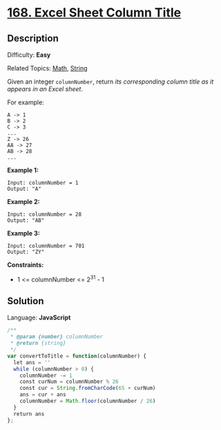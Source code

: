 # [168\. Excel Sheet Column Title](https://leetcode.com/problems/excel-sheet-column-title/submissions/)

## Description

Difficulty: **Easy**  

Related Topics: [Math](https://leetcode.com/tag/math/), [String](https://leetcode.com/tag/string/)


Given an integer `columnNumber`, return _its corresponding column title as it appears in an Excel sheet_.

For example:

```
A -> 1
B -> 2
C -> 3
...
Z -> 26
AA -> 27
AB -> 28 
...
```

**Example 1:**

```
Input: columnNumber = 1
Output: "A"
```

**Example 2:**

```
Input: columnNumber = 28
Output: "AB"
```

**Example 3:**

```
Input: columnNumber = 701
Output: "ZY"
```

**Constraints:**

*   1 <= columnNumber <= 2<sup>31</sup> - 1


## Solution

Language: **JavaScript**

```javascript
/**
 * @param {number} columnNumber
 * @return {string}
 */
var convertToTitle = function(columnNumber) {
  let ans = ''
  while (columnNumber > 0) {
    columnNumber -= 1
    const curNum = columnNumber % 26
    const cur = String.fromCharCode(65 + curNum)
    ans = cur + ans
    columnNumber = Math.floor(columnNumber / 26)
  }
  return ans
};
```
